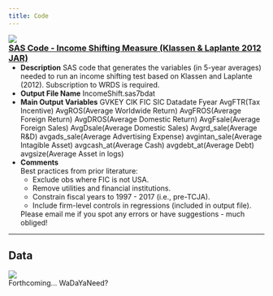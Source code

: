 ```yaml
---
title: Code
---
```

![](./img/code.png)
### [SAS Code - Income Shifting Measure (Klassen & Laplante 2012 JAR)](https://www.dropbox.com/scl/fi/qb0cocq8emmydg6echp0p/Income-Shifting-Measure.sas?rlkey=n12v9m7u6nntu6c14tm8y2bv2&st=6s74oleg&dl=1)

- **Description** 
SAS code that generates the variables (in 5-year averages) needed to run an income shifting test based on Klassen and Laplante (2012). Subscription to WRDS is required.
- **Output File Name** 
IncomeShift.sas7bdat
- **Main Output Variables** 
GVKEY CIK FIC SIC Datadate Fyear AvgFTR(Tax Incentive) AvgROS(Average Worldwide Return) AvgFROS(Average Foreign Return) AvgDROS(Average Domestic Return) AvgFsale(Average Foreign Sales) AvgDsale(Average Domestic Sales) Avgrd_sale(Average R&D) avgads_sale(Average Advertising Expense) avgintan_sale(Average Intagible Asset) avgcash_at(Average Cash) avgdebt_at(Average Debt) avgsize(Average Asset in logs)
- **Comments**
    <div class="no-margin">Best practices from prior literature:</div>

    - Exclude obs where FIC is not USA.
    - Remove utilities and financial institutions.
    - Constrain fiscal years to 1997 - 2017 (i.e., pre-TCJA).
    - Include firm-level controls in regressions (included in output file).
    
    <div class="no-margin">Please email me if you spot any errors or have suggestions - much obliged!</div>
    
---
Data
---
![](./img/data.png)

Forthcoming... WaDaYaNeed?

<style>
h3 {
    margin-top: 0px;
    margin-bottom: 0px;
}
ul {
    margin-top: 0px;
    margin-bottom: 0px;
}
.no-margin {
    margin: 0;
}
p {
    margin: 0;
}
</style>